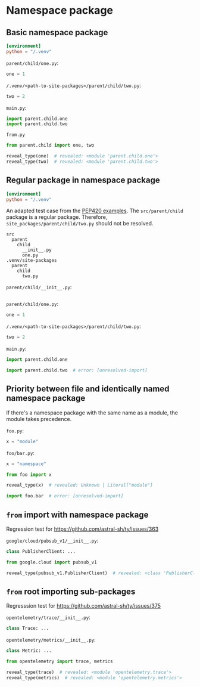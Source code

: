# Namespace package

## Basic namespace package

```toml
[environment]
python = "/.venv"
```

`parent/child/one.py`:

```py
one = 1
```

`/.venv/<path-to-site-packages>/parent/child/two.py`:

```py
two = 2
```

`main.py`:

```py
import parent.child.one
import parent.child.two
```

`from.py`

```py
from parent.child import one, two

reveal_type(one)  # revealed: <module 'parent.child.one'>
reveal_type(two)  # revealed: <module 'parent.child.two'>
```

## Regular package in namespace package

```toml
[environment]
python = "/.venv"
```

An adapted test case from the
[PEP420 examples](https://peps.python.org/pep-0420/#nested-namespace-packages). The
`src/parent/child` package is a regular package. Therefore, `site_packages/parent/child/two.py`
should not be resolved.

```ignore
src
  parent
    child
      __init__.py
      one.py
.venv/site-packages
  parent
    child
      two.py
```

`parent/child/__init__.py`:

```py
```

`parent/child/one.py`:

```py
one = 1
```

`/.venv/<path-to-site-packages>/parent/child/two.py`:

```py
two = 2
```

`main.py`:

```py
import parent.child.one

import parent.child.two  # error: [unresolved-import]
```

## Priority between file and identically named namespace package

If there's a namespace package with the same name as a module, the module takes precedence.

`foo.py`:

```py
x = "module"
```

`foo/bar.py`:

```py
x = "namespace"
```

```py
from foo import x

reveal_type(x)  # revealed: Unknown | Literal["module"]

import foo.bar  # error: [unresolved-import]
```

## `from` import with namespace package

Regression test for <https://github.com/astral-sh/ty/issues/363>

`google/cloud/pubsub_v1/__init__.py`:

```py
class PublisherClient: ...
```

```py
from google.cloud import pubsub_v1

reveal_type(pubsub_v1.PublisherClient)  # revealed: <class 'PublisherClient'>
```

## `from` root importing sub-packages

Regresssion test for <https://github.com/astral-sh/ty/issues/375>

`opentelemetry/trace/__init__.py`:

```py
class Trace: ...
```

`opentelemetry/metrics/__init__.py`:

```py
class Metric: ...
```

```py
from opentelemetry import trace, metrics

reveal_type(trace)  # revealed: <module 'opentelemetry.trace'>
reveal_type(metrics)  # revealed: <module 'opentelemetry.metrics'>
```
